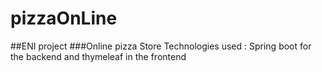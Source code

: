 # pizzaOnLine
##ENI project
###Online pizza Store
Technologies used : Spring boot for the backend and thymeleaf in the frontend

